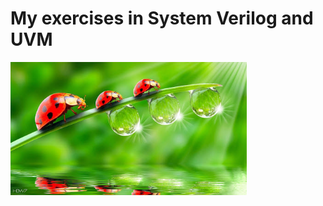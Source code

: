 # My exercises in System Verilog and UVM

<img src="/Images/0.SV_uvm.jpg" width="75%" height="75%">
